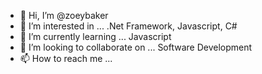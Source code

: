 - 👋 Hi, I’m @zoeybaker
- 👀 I’m interested in ... .Net Framework, Javascript, C#
- 🌱 I’m currently learning ... Javascript
- 💞️ I’m looking to collaborate on ... Software Development
- 📫 How to reach me ... 

<!---
zoeybaker/zoeybaker is a ✨ special ✨ repository because its `README.md` (this file) appears on your GitHub profile.
You can click the Preview link to take a look at your changes.
--->

